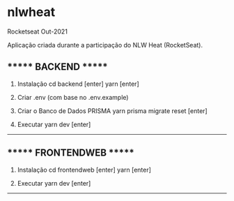 # nlwheat
Rocketseat Out-2021

Aplicação criada durante a participação do NLW Heat (RocketSeat).

***** BACKEND *****
--------------------------------------------
1. Instalação
cd backend [enter] 
yarn [enter]

2. Criar .env (com base no .env.example)

3. Criar o Banco de Dados PRISMA
yarn prisma migrate reset [enter]

4. Executar
yarn dev [enter]
--------------------------------------------

***** FRONTENDWEB *****
--------------------------------------------
1. Instalação
cd frontendweb [enter]
yarn [enter]

2. Executar
yarn dev [enter]
--------------------------------------------

